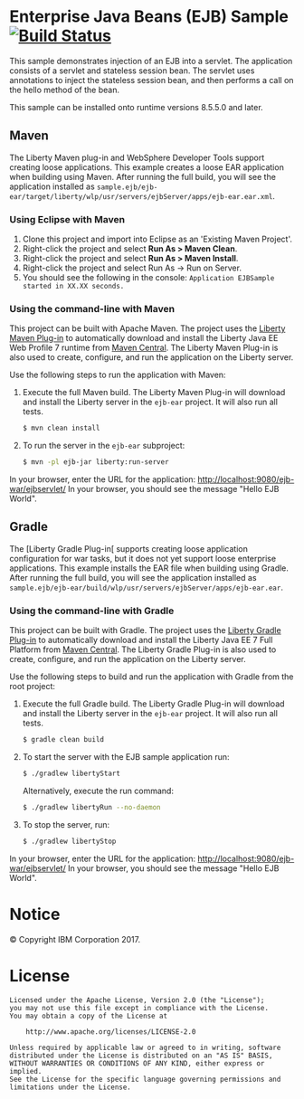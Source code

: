 Enterprise Java Beans (EJB) Sample [![Build Status](https://travis-ci.org/WASdev/sample.ejb.svg?branch=master)](https://travis-ci.org/WASdev/sample.ejb)
==============


This sample demonstrates injection of an EJB into a servlet. The application consists of a servlet and stateless session bean. The servlet uses annotations to inject the stateless session bean, and then performs a call on the hello method of the bean.

This sample can be installed onto runtime versions 8.5.5.0 and later.

## Maven

The Liberty Maven plug-in and WebSphere Developer Tools support creating loose applications. This example creates a loose EAR application when building using Maven. After running the full build, you will see the application installed as `sample.ejb/ejb-ear/target/liberty/wlp/usr/servers/ejbServer/apps/ejb-ear.ear.xml`.

### Using Eclipse with Maven

1. Clone this project and import into Eclipse as an 'Existing Maven Project'.
2. Right-click the project and select **Run As > Maven Clean**.
3. Right-click the project and select **Run As > Maven Install**.
4. Right-click the project and select Run As -> Run on Server.
5. You should see the following in the console: `Application EJBSample started in XX.XX seconds.`

### Using the command-line with Maven 

This project can be built with Apache Maven. The project uses the [Liberty Maven Plug-in] to automatically download and install the Liberty Java EE Web Profile 7 runtime from [Maven Central]. The Liberty Maven Plug-in is also used to create, configure, and run the application on the Liberty server. 

Use the following steps to run the application with Maven:

1. Execute the full Maven build. The Liberty Maven Plug-in will download and install the Liberty server in the `ejb-ear` project. It will also run all tests.
    ```bash
    $ mvn clean install
    ```

2. To run the server in the `ejb-ear` subproject:
    ```bash
    $ mvn -pl ejb-jar liberty:run-server
    ```

In your browser, enter the URL for the application: [http://localhost:9080/ejb-war/ejbservlet/](http://localhost:9080/ejb-war/ejbservlet/) 
In your browser, you should see the message "Hello EJB World".

## Gradle

The [Liberty Gradle Plug-in[ supports creating loose application configuration for war tasks, but it does not yet support loose enterprise applications. This example installs the EAR file when building using Gradle. After running the full build, you will see the application installed as `sample.ejb/ejb-ear/build/wlp/usr/servers/ejbServer/apps/ejb-ear.ear`.


### Using the command-line with Gradle 

This project can be built with Gradle. The project uses the [Liberty Gradle Plug-in] to automatically download and install the Liberty Java EE 7 Full Platform from [Maven Central]. The Liberty Gradle Plug-in is also used to create, configure, and run the application on the Liberty server. 

Use the following steps to build and run the application with Gradle from the root project:

1. Execute the full Gradle build. The Liberty Gradle Plug-in will download and install the Liberty server in the `ejb-ear` project. It will also run all tests.
    ```bash
    $ gradle clean build
    ```

2. To start the server with the EJB sample application run:
    ```bash
    $ ./gradlew libertyStart
    ```

    Alternatively, execute the run command:
    ```bash
    $ ./gradlew libertyRun --no-daemon
    ```

3. To stop the server, run:
    ```bash
    $ ./gradlew libertyStop

In your browser, enter the URL for the application: [http://localhost:9080/ejb-war/ejbservlet/](http://localhost:9080/ejb-war/ejbservlet/) 
In your browser, you should see the message "Hello EJB World".



# Notice

© Copyright IBM Corporation 2017.

# License

```text
Licensed under the Apache License, Version 2.0 (the "License");
you may not use this file except in compliance with the License.
You may obtain a copy of the License at

    http://www.apache.org/licenses/LICENSE-2.0

Unless required by applicable law or agreed to in writing, software
distributed under the License is distributed on an "AS IS" BASIS,
WITHOUT WARRANTIES OR CONDITIONS OF ANY KIND, either express or implied.
See the License for the specific language governing permissions and
limitations under the License.
````

[Liberty Maven Plug-in]: https://github.com/WASdev/ci.maven
[Liberty Gradle Plug-in]: https://github.com/WASdev/ci.gradle
[Maven Central]: https://search.maven.org/
